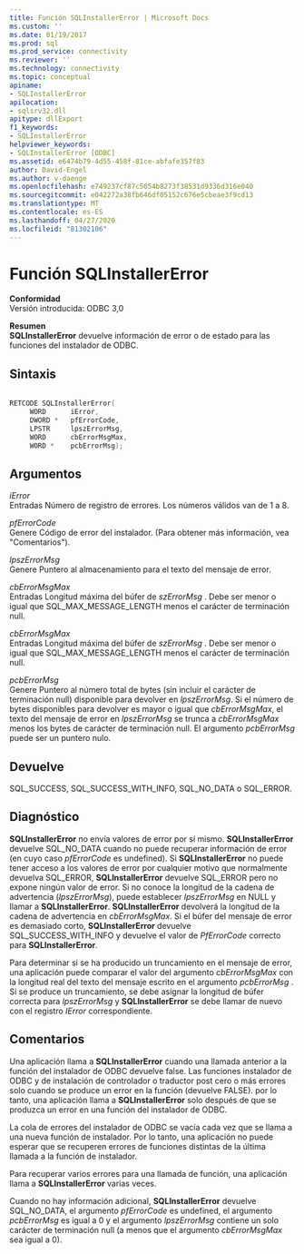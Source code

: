 ```yaml
---
title: Función SQLInstallerError | Microsoft Docs
ms.custom: ''
ms.date: 01/19/2017
ms.prod: sql
ms.prod_service: connectivity
ms.reviewer: ''
ms.technology: connectivity
ms.topic: conceptual
apiname:
- SQLInstallerError
apilocation:
- sqlsrv32.dll
apitype: dllExport
f1_keywords:
- SQLInstallerError
helpviewer_keywords:
- SQLInstallerError [ODBC]
ms.assetid: e6474b79-4d55-458f-81ce-abfafe357f83
author: David-Engel
ms.author: v-daenge
ms.openlocfilehash: e749237cf87c5054b8273f38531d9336d316e040
ms.sourcegitcommit: e042272a38fb646df05152c676e5cbeae3f9cd13
ms.translationtype: MT
ms.contentlocale: es-ES
ms.lasthandoff: 04/27/2020
ms.locfileid: "81302106"
---
```

# <a name="sqlinstallererror-function"></a>Función SQLInstallerError
**Conformidad**  
 Versión introducida: ODBC 3,0  
  
 **Resumen**  
 **SQLInstallerError** devuelve información de error o de estado para las funciones del instalador de ODBC.  
  
## <a name="syntax"></a>Sintaxis  
  
```cpp  
  
RETCODE SQLInstallerError(  
     WORD      iError,  
     DWORD *   pfErrorCode,  
     LPSTR     lpszErrorMsg,  
     WORD      cbErrorMsgMax,  
     WORD *    pcbErrorMsg);  
```  
  
## <a name="arguments"></a>Argumentos  
 *iError*  
 Entradas Número de registro de errores. Los números válidos van de 1 a 8.  
  
 *pfErrorCode*  
 Genere Código de error del instalador. (Para obtener más información, vea "Comentarios").  
  
 *lpszErrorMsg*  
 Genere Puntero al almacenamiento para el texto del mensaje de error.  
  
 *cbErrorMsgMax*  
 Entradas Longitud máxima del búfer de *szErrorMsg* . Debe ser menor o igual que SQL_MAX_MESSAGE_LENGTH menos el carácter de terminación null.  
  
 *cbErrorMsgMax*  
 Entradas Longitud máxima del búfer de *szErrorMsg* . Debe ser menor o igual que SQL_MAX_MESSAGE_LENGTH menos el carácter de terminación null.  
  
 *pcbErrorMsg*  
 Genere Puntero al número total de bytes (sin incluir el carácter de terminación null) disponible para devolver en *lpszErrorMsg*. Si el número de bytes disponibles para devolver es mayor o igual que *cbErrorMsgMax*, el texto del mensaje de error en *lpszErrorMsg* se trunca a *cbErrorMsgMax* menos los bytes de carácter de terminación null. El argumento *pcbErrorMsg* puede ser un puntero nulo.  
  
## <a name="returns"></a>Devuelve  
 SQL_SUCCESS, SQL_SUCCESS_WITH_INFO, SQL_NO_DATA o SQL_ERROR.  
  
## <a name="diagnostics"></a>Diagnóstico  
 **SQLInstallerError** no envía valores de error por sí mismo. **SQLInstallerError** devuelve SQL_NO_DATA cuando no puede recuperar información de error (en cuyo caso *pfErrorCode* es undefined). Si **SQLInstallerError** no puede tener acceso a los valores de error por cualquier motivo que normalmente devuelva SQL_ERROR, **SQLInstallerError** devuelve SQL_ERROR pero no expone ningún valor de error. Si no conoce la longitud de la cadena de advertencia (*lpszErrorMsg*), puede establecer *lpszErrorMsg* en NULL y llamar a **SQLInstallerError**. **SQLInstallerError** devolverá la longitud de la cadena de advertencia en *cbErrorMsgMax*. Si el búfer del mensaje de error es demasiado corto, **SQLInstallerError** devuelve SQL_SUCCESS_WITH_INFO y devuelve el valor de *PfErrorCode* correcto para **SQLInstallerError**.  
  
 Para determinar si se ha producido un truncamiento en el mensaje de error, una aplicación puede comparar el valor del argumento *cbErrorMsgMax* con la longitud real del texto del mensaje escrito en el argumento *pcbErrorMsg* . Si se produce un truncamiento, se debe asignar la longitud de búfer correcta para *lpszErrorMsg* y **SQLInstallerError** se debe llamar de nuevo con el registro *IError* correspondiente.  
  
## <a name="comments"></a>Comentarios  
 Una aplicación llama a **SQLInstallerError** cuando una llamada anterior a la función del instalador de ODBC devuelve false. Las funciones instalador de ODBC y de instalación de controlador o traductor post cero o más errores solo cuando se produce un error en la función (devuelve FALSE). por lo tanto, una aplicación llama a **SQLInstallerError** solo después de que se produzca un error en una función del instalador de ODBC.  
  
 La cola de errores del instalador de ODBC se vacía cada vez que se llama a una nueva función de instalador. Por lo tanto, una aplicación no puede esperar que se recuperen errores de funciones distintas de la última llamada a la función de instalador.  
  
 Para recuperar varios errores para una llamada de función, una aplicación llama a **SQLInstallerError** varias veces.  
  
 Cuando no hay información adicional, **SQLInstallerError** devuelve SQL_NO_DATA, el argumento *pfErrorCode* es undefined, el argumento *pcbErrorMsg* es igual a 0 y el argumento *lpszErrorMsg* contiene un solo carácter de terminación null (a menos que el argumento *cbErrorMsgMax* sea igual a 0).
